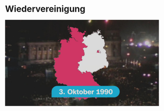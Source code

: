 # Wiedervereinigung

![](https://github.com/lzk228/lzk228/blob/master/deutschkurs/Wiedervereinigung/wann.jpg?raw=true)
